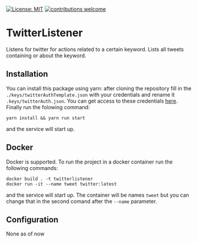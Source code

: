 [![License: MIT](https://img.shields.io/badge/License-MIT-yellow.svg)](https://opensource.org/licenses/MIT) [![contributions welcome](https://img.shields.io/badge/contributions-welcome-brightgreen.svg?style=flat)](https://github.com/dwyl/esta/issues)
# TwitterListener

Listens for twitter for actions related to a certain keyword. Lists all tweets containing or about the keyword.

## Installation

You can install this package using yarn: after cloning the repository fill in the `./keys/twitterAuthTemplate.json` with your credentials and rename it `.keys/twitterAuth.json`.
You can get access to these credentials [here](https://apps.twitter.com/).
Finally run the folowing command:

`yarn install && yarn run start`


and the service will start up.

## Docker

Docker is supported. To run the project in a docker container run the following commands:
```
docker build . -t twitterlistener
docker run -it --name tweet twitter:latest
```
and the service will start up. The container will be names `tweet` but you can change that in the second comand after the `--name` parameter.


## Configuration

None as of now
